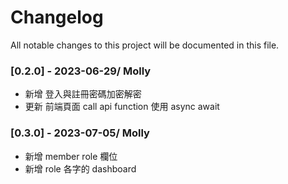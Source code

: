 # Changelog

All notable changes to this project will be documented in this file.

<!-- 以 master 為主 -->

### [0.2.0] - 2023-06-29/ Molly

- 新增 登入與註冊密碼加密解密
- 更新 前端頁面 call api function 使用 async await

### [0.3.0] - 2023-07-05/ Molly
- 新增 member role 欄位
- 新增 role 各字的 dashboard